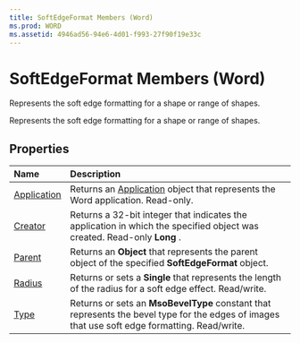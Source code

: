 ```yaml
---
title: SoftEdgeFormat Members (Word)
ms.prod: WORD
ms.assetid: 4946ad56-94e6-4d01-f993-27f90f19e33c
---
```



# SoftEdgeFormat Members (Word)
Represents the soft edge formatting for a shape or range of shapes.

Represents the soft edge formatting for a shape or range of shapes.


## Properties



|**Name**|**Description**|
|:-----|:-----|
|[Application](softedgeformat-application-property-word.md)|Returns an [Application](application-object-word.md) object that represents the Word application. Read-only.|
|[Creator](softedgeformat-creator-property-word.md)|Returns a 32-bit integer that indicates the application in which the specified object was created. Read-only  **Long** .|
|[Parent](softedgeformat-parent-property-word.md)|Returns an  **Object** that represents the parent object of the specified **SoftEdgeFormat** object.|
|[Radius](softedgeformat-radius-property-word.md)|Returns or sets a  **Single** that represents the length of the radius for a soft edge effect. Read/write.|
|[Type](softedgeformat-type-property-word.md)|Returns or sets an  **MsoBevelType** constant that represents the bevel type for the edges of images that use soft edge formatting. Read/write.|

